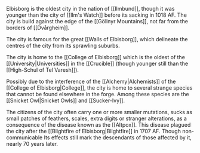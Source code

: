 Elbisborg is the oldest city in the nation of [[Ilmbund]], though it was younger than the city of [[Ilm's Watch]] before its sacking in 1018 AF. The city is build against the edge of the [[Göllnyr Mountains]], not far from the borders of [[Dvårgheim]].

The city is famous for the great [[Walls of Elbisborg]], which delineate the centres of the city from its sprawling suburbs.

The city is home to the [[College of Elbisborg]] which is the oldest of the [[University|Universities]] in the [[Crucible]] (though younger still than the [[High-Schul of Tel Varesh]]). 

Possibly due to the interference of the [[Alchemy|Alchemists]] of the [[College of Elbisborg|College]], the city is home to several strange species that cannot be found elsewhere in the forge. Among these species are the [[Snicket Owl|Snicket Owls]] and [[Sucker-Ivy]].

The citizens of the city often carry one or more smaller mutations, sucks as small patches of feathers, scales, extra digits or stranger alterations, as a consequence of the disease known as the [[Altpox]]. This disease plagued the city after the [[Blightfire of Elbisborg|Blightfire]] in 1707 AF. Though non-communicable Its effects still mark the descendants of those affected by it, nearly 70 years later.